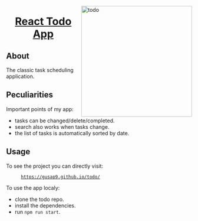 <img alt="todo" src="public/todo.gif" height="300px" align="right"> </img>
<h1 align="center"> <a href="https://gusap9.github.io/todo/" target="_blank"> React Todo App </a></h1>

## About 
The classic task scheduling application.

## Peculiarities
Important points of my app:
- tasks can be changed/delete/completed.
- search also works when tasks change.
- the list of tasks is automatically sorted by date.

## Usage
To see the project you can directly visit:
<p><a href="https://gusap9.github.io/todo/" target="_blank"><code style="margin-left:40px">https://gusap9.github.io/todo/</code></a></p>

To use the app localy:
- clone the todo repo.
- install the dependencies.
- run `npm run start`.

